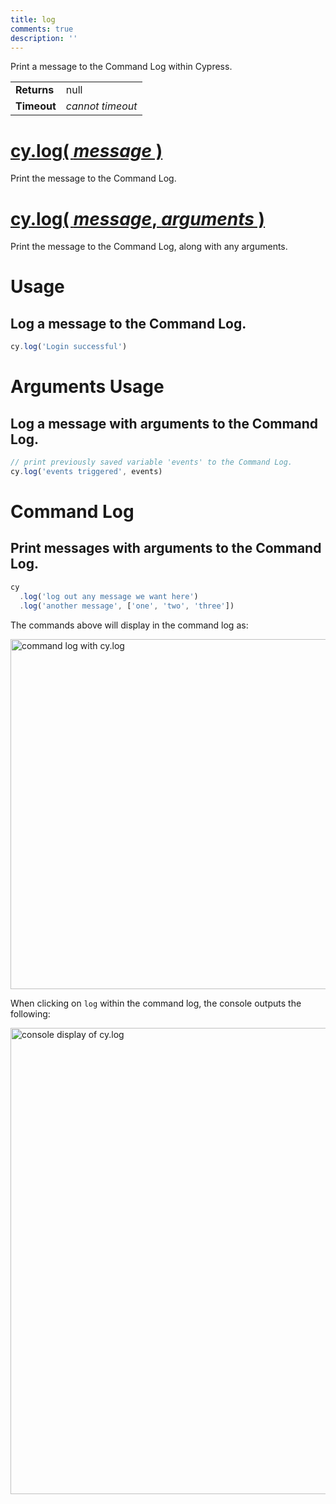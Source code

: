 ```yaml
---
title: log
comments: true
description: ''
---
```


Print a message to the Command Log within Cypress.

| | |
|--- | --- |
| **Returns** | null |
| **Timeout** | *cannot timeout* |

# [cy.log( *message* )](#usage)

Print the message to the Command Log.

# [cy.log( *message*, *arguments* )](#arguments-usage)

Print the message to the Command Log, along with any arguments.

# Usage

## Log a message to the Command Log.

```javascript
cy.log('Login successful')
```

# Arguments Usage

## Log a message with arguments to the Command Log.

```javascript
// print previously saved variable 'events' to the Command Log.
cy.log('events triggered', events)
```

# Command Log

## Print messages with arguments to the Command Log.

```javascript
cy
  .log('log out any message we want here')
  .log('another message', ['one', 'two', 'three'])
```

The commands above will display in the command log as:

<img width="560" alt="command log with cy.log" src="https://cloud.githubusercontent.com/assets/1271364/21321329/55389b3c-c5e2-11e6-8607-592683d520da.png">

When clicking on `log` within the command log, the console outputs the following:

<img width="746" alt="console display of cy.log" src="https://cloud.githubusercontent.com/assets/1271364/21321324/4f616dec-c5e2-11e6-8c2f-924e7bfd6f87.png">
